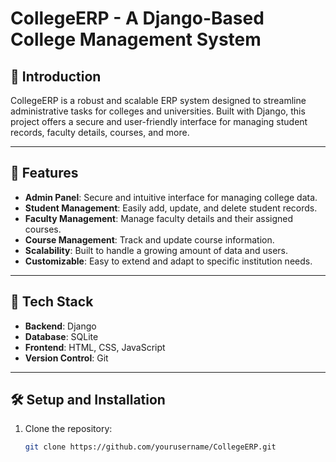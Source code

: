 # CollegeERP - A Django-Based College Management System

## 🚀 Introduction
CollegeERP is a robust and scalable ERP system designed to streamline administrative tasks for colleges and universities. Built with Django, this project offers a secure and user-friendly interface for managing student records, faculty details, courses, and more.

---

## 🌟 Features
- **Admin Panel**: Secure and intuitive interface for managing college data.
- **Student Management**: Easily add, update, and delete student records.
- **Faculty Management**: Manage faculty details and their assigned courses.
- **Course Management**: Track and update course information.
- **Scalability**: Built to handle a growing amount of data and users.
- **Customizable**: Easy to extend and adapt to specific institution needs.

---

## 🔧 Tech Stack
- **Backend**: Django
- **Database**: SQLite
- **Frontend**: HTML, CSS, JavaScript
- **Version Control**: Git

---

## 🛠️ Setup and Installation
1. Clone the repository:
   ```bash
   git clone https://github.com/yourusername/CollegeERP.git
